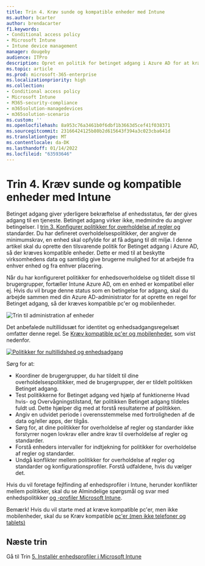 ```yaml
---
title: Trin 4. Kræv sunde og kompatible enheder med Intune
ms.author: bcarter
author: brendacarter
f1.keywords:
- Conditional access policy
- Microsoft Intune
- Intune device management
manager: dougeby
audience: ITPro
description: Opret en politik for betinget adgang i Azure AD for at kræve kompatible enheder, så virksomhedens data er sikre, når brugere arbejder fra en hvilken som helst enhed på et hvilket som helst sted.
ms.topic: article
ms.prod: microsoft-365-enterprise
ms.localizationpriority: high
ms.collection:
- Conditional access policy
- Microsoft Intune
- M365-security-compliance
- m365solution-managedevices
- m365solution-scenario
ms.custom: ''
ms.openlocfilehash: 8a953c76a3461b0f6dbf1b3663d5cef41f038371
ms.sourcegitcommit: 23166424125b80b2d615643f394a3c023cba641d
ms.translationtype: MT
ms.contentlocale: da-DK
ms.lasthandoff: 01/14/2022
ms.locfileid: "63593646"
---
```

# <a name="step-4-require-healthy-and-compliant-devices-with-intune"></a>Trin 4. Kræv sunde og kompatible enheder med Intune

Betinget adgang giver yderligere bekræftelse af enhedsstatus, før der gives adgang til en tjeneste. Betinget adgang virker ikke, medmindre du angiver betingelser. I [trin 3. Konfigurer politikker for overholdelse af regler og](manage-devices-with-intune-compliance-policies.md) standarder. Du har defineret overholdelsespolitikker, der angiver de minimumskrav, en enhed skal opfylde for at få adgang til dit miljø. I denne artikel skal du oprette den tilsvarende politik for Betinget adgang i Azure AD, så der kræves kompatible enheder. Dette er med til at beskytte virksomhedens data og samtidig give brugerne mulighed for at arbejde fra enhver enhed og fra enhver placering.

Når du har konfigureret politikker for enhedsoverholdelse og tildelt disse til brugergrupper, fortæller Intune Azure AD, om en enhed er kompatibel eller ej. Hvis du vil bruge denne status som en betingelse for adgang, skal du arbejde sammen med din Azure AD-administrator for at oprette en regel for Betinget adgang, så der kræves kompatible pc'er og mobilenheder.


![Trin til administration af enheder](../media/devices/intune-mdm-step-3.png#lightbox)

Det anbefalede nultillidssæt for identitet og enhedsadgangsregelsæt omfatter denne regel. Se [Kræv kompatible pc'er og mobilenheder](../security/office-365-security/identity-access-policies.md#require-compliant-pcs-and-mobile-devices), som vist nedenfor.


[![Politikker for nultillidshed og enhedsadgang](../media/devices/identity-device-require-compliance.png#lightbox)](https://github.com/MicrosoftDocs/microsoft-365-docs/raw/public/microsoft-365/media/devices/identity-device-require-compliance.png)



Sørg for at:
- Koordiner de brugergrupper, du har tildelt til dine overholdelsespolitikker, med de brugergrupper, der er tildelt politikken Betinget adgang.
- Test politikkerne for Betinget adgang ved hjælp af funktionerne Hvad hvis- og Overvågningstilstand, før politikken Betinget adgang tildeles fuldt ud. Dette hjælper dig med at forstå resultaterne af politikken.
- Angiv en udvidet periode i overensstemmelse med fortroligheden af de data og/eller apps, der tilgås. 
- Sørg for, at dine politikker for overholdelse af regler og standarder ikke forstyrrer nogen lovkrav eller andre krav til overholdelse af regler og standarder. 
- Forstå enheders intervaller for indtjekning for politikker for overholdelse af regler og standarder.
- Undgå konflikter mellem politikker for overholdelse af regler og standarder og konfigurationsprofiler. Forstå udfaldene, hvis du vælger det.

Hvis du vil foretage fejlfinding af enhedsprofiler i Intune, herunder konflikter mellem politikker, skal du se Almindelige spørgsmål og svar med enhedspolitikker [og -profiler Microsoft Intune](/mem/intune/configuration/device-profile-troubleshoot).

Bemærk! Hvis du vil starte med at kræve kompatible pc'er, men ikke mobilenheder, skal du se Kræv kompatible [pc'er (men ikke telefoner og tablets)](../security/office-365-security/identity-access-policies.md) 

## <a name="next-steps"></a>Næste trin

Gå til Trin [5. Installér enhedsprofiler i Microsoft Intune](manage-devices-with-intune-configuration-profiles.md)
